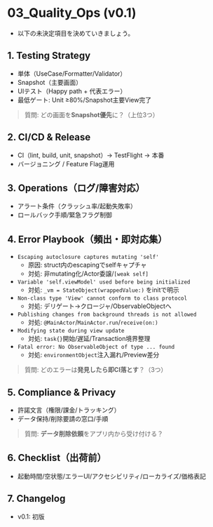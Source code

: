 # 03_Quality_Ops (v0.1)
- 以下の未決定項目を決めていきましょう。

## 1. Testing Strategy
- 単体（UseCase/Formatter/Validator）
- Snapshot（主要画面）
- UIテスト（Happy path + 代表エラー）
- 最低ゲート: Unit ≥80%/Snapshot主要View完了

> 質問: どの画面を**Snapshot優先**に？（上位3つ）

## 2. CI/CD & Release
- CI（lint, build, unit, snapshot）→ TestFlight → 本番
- バージョニング / Feature Flag運用

## 3. Operations（ログ/障害対応）
- アラート条件（クラッシュ率/起動失敗率）
- ロールバック手順/緊急フラグ制御

## 4. Error Playbook（頻出・即対応集）
- `Escaping autoclosure captures mutating 'self'`  
  - 原因: struct内のescapingでselfキャプチャ  
  - 対処: 非mutating化/Actor委譲/`[weak self]`
- `Variable 'self.viewModel' used before being initialized`  
  - 対処: `_vm = StateObject(wrappedValue:)` をinitで明示
- `Non-class type 'View' cannot conform to class protocol`  
  - 対処: デリゲート→クロージャ/ObservableObjectへ
- `Publishing changes from background threads is not allowed`  
  - 対処: `@MainActor`/`MainActor.run`/`receive(on:)`
- `Modifying state during view update`
  - 対処: `task{}`開始/遅延/Transaction境界整理
- `Fatal error: No ObservableObject of type ... found`
  - 対処: `environmentObject`注入漏れ/Preview差分

> 質問: どのエラーは**発見したら即CI落とす**？（3つ）

## 5. Compliance & Privacy
- 許諾文言（権限/課金/トラッキング）  
- データ保持/削除要請の窓口/手順

> 質問: **データ削除依頼**をアプリ内から受け付ける？

## 6. Checklist（出荷前）
- 起動時間/空状態/エラーUI/アクセシビリティ/ローカライズ/価格表記

## 7. Changelog
- v0.1: 初版
